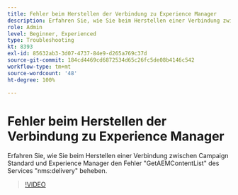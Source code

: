```yaml
---
title: Fehler beim Herstellen der Verbindung zu Experience Manager
description: Erfahren Sie, wie Sie beim Herstellen einer Verbindung zwischen Campaign Standard und Experience Manager den Fehler "GetAEMContentList" des Services "nms:delivery" beheben.
role: Admin
level: Beginner, Experienced
type: Troubleshooting
kt: 8393
exl-id: 85632ab3-3d07-4737-84e9-d265a769c37d
source-git-commit: 184cd4469cd6872534d65c26fc5de08b4146c542
workflow-type: tm+mt
source-wordcount: '48'
ht-degree: 100%

---
```


# Fehler beim Herstellen der Verbindung zu Experience Manager

Erfahren Sie, wie Sie beim Herstellen einer Verbindung zwischen Campaign Standard und Experience Manager den Fehler &quot;GetAEMContentList&quot; des Services &quot;nms:delivery&quot; beheben.

>[!VIDEO](https://video.tv.adobe.com/v/335897?quality=12)
